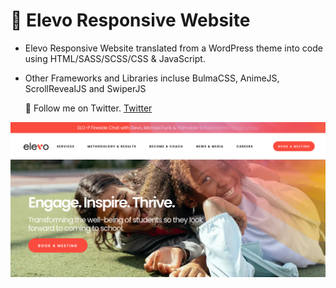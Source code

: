 # 🏡 Elevo Responsive Website

- Elevo Responsive Website translated from a WordPress theme into code using HTML/SASS/SCSS/CSS & JavaScript.

- Other Frameworks and Libraries incluse BulmaCSS, AnimeJS, ScrollRevealJS and SwiperJS

  💙 Follow me on Twitter. [Twitter](https://www.twitter.com/ombuwebdev)

![preview img](/screenshot.png)
